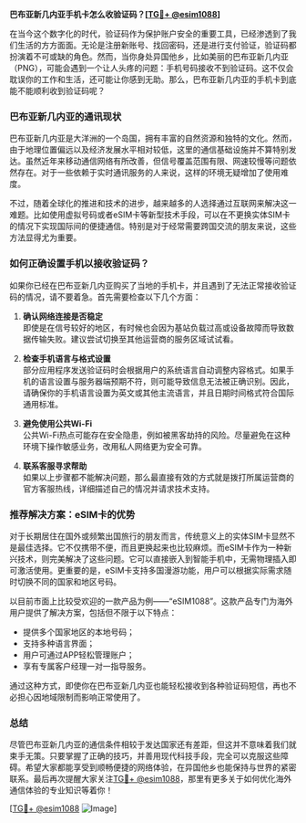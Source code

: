 **巴布亚新几内亚手机卡怎么收验证码？[[TG💪+ @esim1088](https://t.me/s/esim1088)]**

在当今这个数字化的时代，验证码作为保护账户安全的重要工具，已经渗透到了我们生活的方方面面。无论是注册新账号、找回密码，还是进行支付验证，验证码都扮演着不可或缺的角色。然而，当你身处异国他乡，比如美丽的巴布亚新几内亚（PNG），可能会遇到一个让人头疼的问题：手机号码接收不到验证码。这不仅会耽误你的工作和生活，还可能让你感到无助。那么，巴布亚新几内亚的手机卡到底能不能顺利收到验证码呢？

### 巴布亚新几内亚的通讯现状

巴布亚新几内亚是大洋洲的一个岛国，拥有丰富的自然资源和独特的文化。然而，由于地理位置偏远以及经济发展水平相对较低，这里的通信基础设施并不算特别发达。虽然近年来移动通信网络有所改善，但信号覆盖范围有限、网速较慢等问题依然存在。对于一些依赖于实时通讯服务的人来说，这样的环境无疑增加了使用难度。

不过，随着全球化的推进和技术的进步，越来越多的人选择通过互联网来解决这一难题。比如使用虚拟号码或者eSIM卡等新型技术手段，可以在不更换实体SIM卡的情况下实现国际间的便捷通信。特别是对于经常需要跨国交流的朋友来说，这些方法显得尤为重要。

### 如何正确设置手机以接收验证码？

如果你已经在巴布亚新几内亚购买了当地的手机卡，并且遇到了无法正常接收验证码的情况，请不要着急。首先需要检查以下几个方面：

1. **确认网络连接是否稳定**  
   即使是在信号较好的地区，有时候也会因为基站负载过高或设备故障而导致数据传输失败。建议尝试切换至其他运营商的服务区域试试看。

2. **检查手机语言与格式设置**  
   部分应用程序发送验证码时会根据用户的系统语言自动调整内容格式。如果手机的语言设置与服务器端预期不符，则可能导致信息无法被正确识别。因此，请确保你的手机语言设置为英文或其他主流语言，并且日期时间格式符合国际通用标准。

3. **避免使用公共Wi-Fi**  
   公共Wi-Fi热点可能存在安全隐患，例如被黑客劫持的风险。尽量避免在这种环境下操作敏感业务，改用私人网络更为安全可靠。

4. **联系客服寻求帮助**  
   如果以上步骤都不能解决问题，那么最直接有效的方式就是拨打所属运营商的官方客服热线，详细描述自己的情况并请求技术支持。

### 推荐解决方案：eSIM卡的优势

对于长期居住在国外或频繁出国旅行的朋友而言，传统意义上的实体SIM卡显然不是最佳选择。它不仅携带不便，而且更换起来也比较麻烦。而eSIM卡作为一种新兴技术，则完美解决了这些问题。它可以直接嵌入到智能手机中，无需物理插入即可激活使用。更重要的是，eSIM卡支持多国漫游功能，用户可以根据实际需求随时切换不同的国家和地区号码。

以目前市面上比较受欢迎的一款产品为例——“eSIM1088”。这款产品专门为海外用户提供了解决方案，包括但不限于以下特点：
- 提供多个国家地区的本地号码；
- 支持多种语言界面；
- 用户可通过APP轻松管理账户；
- 享有专属客户经理一对一指导服务。

通过这种方式，即使你在巴布亚新几内亚也能轻松接收到各种验证码短信，再也不必担心因地域限制而影响正常使用了。

### 总结

尽管巴布亚新几内亚的通信条件相较于发达国家还有差距，但这并不意味着我们就束手无策。只要掌握了正确的技巧，并善用现代科技手段，完全可以克服这些障碍。希望大家都能享受到顺畅便捷的网络体验，在异国他乡也能保持与世界的紧密联系。最后再次提醒大家关注[TG💪+ @esim1088](https://t.me/s/esim1088)，那里有更多关于如何优化海外通信体验的专业知识等着你！

[[TG💪+ @esim1088](https://t.me/s/esim1088) ![Image](https://i.postimg.cc/4NQfJmqS/Snipaste-2025-05-13-00-14-12.png)]